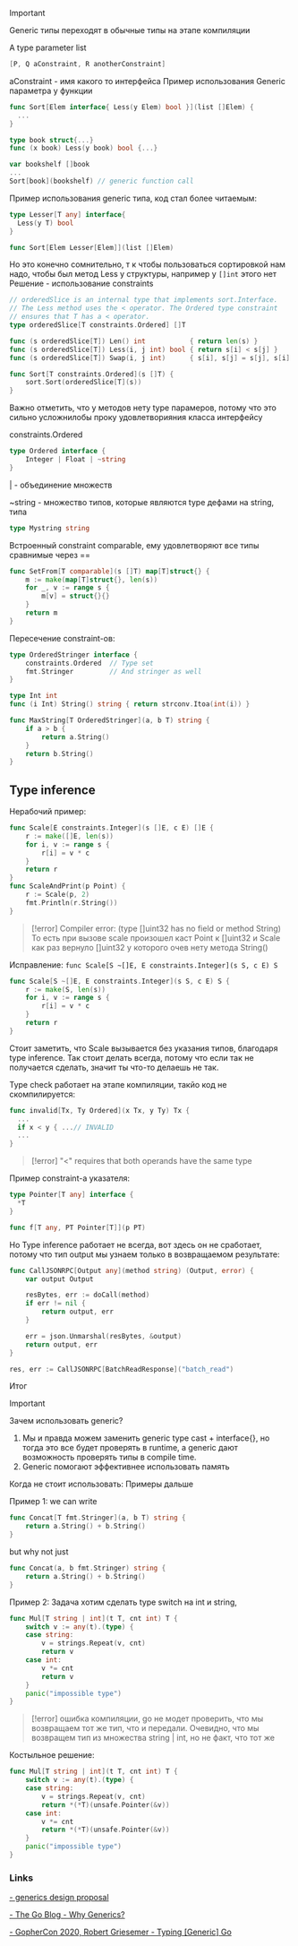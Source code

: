 >[!important]
>Generic типы переходят в обычные типы на этапе компиляции

A type parameter list
```go
[P, Q aConstraint, R anotherConstraint]
```
aConstraint - имя какого то интерфейса
Пример  использования Generic параметра у функции
```go
func Sort[Elem interface{ Less(y Elem) bool }](list []Elem) {
  ...
}
```
```go
type book struct{...}
func (x book) Less(y book) bool {...}

var bookshelf []book
...
Sort[book](bookshelf) // generic function call
```
Пример использования generic типа, код стал более читаемым:
```go
type Lesser[T any] interface{
  Less(y T) bool
}

func Sort[Elem Lesser[Elem]](list []Elem)
```
Но это конечно сомнительно, т к чтобы пользоваться сортировкой нам надо, чтобы был метод Less у структуры, например у `[]int` этого нет
Решение - использование constraints
```go
// orderedSlice is an internal type that implements sort.Interface.
// The Less method uses the < operator. The Ordered type constraint
// ensures that T has a < operator.
type orderedSlice[T constraints.Ordered] []T

func (s orderedSlice[T]) Len() int           { return len(s) }
func (s orderedSlice[T]) Less(i, j int) bool { return s[i] < s[j] }
func (s orderedSlice[T]) Swap(i, j int)      { s[i], s[j] = s[j], s[i] }

func Sort[T constraints.Ordered](s []T) {
    sort.Sort(orderedSlice[T](s))
}
```
Важно отметить, что у методов нету type парамеров, потому что это сильно усложнилобы проку удовлетворияния класса интерфейсу

constraints.Ordered
```go
type Ordered interface {
    Integer | Float | ~string
}
```
|  - объединение множеств

~string - множество типов, которые являются type дефами на string, типа 
```go
type Mystring string
```

Встроенный constraint comparable, ему удовлетворяют все типы сравнимые через ==
```go
func SetFrom[T comparable](s []T) map[T]struct{} {
    m := make(map[T]struct{}, len(s))
    for _, v := range s {
        m[v] = struct{}{}
    }
    return m
}
```

Пересечение constraint-ов:
```go
type OrderedStringer interface {
    constraints.Ordered  // Type set
    fmt.Stringer         // And stringer as well
}
```
```go
type Int int
func (i Int) String() string { return strconv.Itoa(int(i)) }

func MaxString[T OrderedStringer](a, b T) string {
    if a > b {
        return a.String()
    }
    return b.String()
}
```

## Type inference
Нерабочий пример:
```go
func Scale[E constraints.Integer](s []E, c E) []E {
    r := make([]E, len(s))
    for i, v := range s {
        r[i] = v * c
    }
    return r
}
func ScaleAndPrint(p Point) {
    r := Scale(p, 2)
    fmt.Println(r.String())
}
```
>[!error]
>Compiler error: (type []uint32 has no field or method String)
>То есть при вызове scale произошел каст Point к []uint32 и Scale как раз вернуло []uint32 у которого очев нету метода String() 

Исправление: `func Scale[S ~[]E, E constraints.Integer](s S, c E) S`
```go
func Scale[S ~[]E, E constraints.Integer](s S, c E) S {
    r := make(S, len(s))
    for i, v := range s {
        r[i] = v * c
    }
    return r
}
```
Стоит заметить, что Scale вызывается без указания типов, благодаря type inference.
Так стоит делать всегда, потому что если так не получается сделать, значит ты что-то делаешь не так. 

Type check работает на этапе компиляции, такйо код не скомпилируется:
```go
func invalid[Tx, Ty Ordered](x Tx, y Ty) Tx {
  ...
  if x < y { ...// INVALID
  ...
}
```
>[!error]
>"<" requires that both operands have the same type

Пример constraint-а указателя:
```go
type Pointer[T any] interface {
  *T
}

func f[T any, PT Pointer[T]](p PT)
```

Но Type inference работает не всегда, вот здесь он не сработает, потому что тип output мы узнаем только в возвращаемом результате:
```go
func CallJSONRPC[Output any](method string) (Output, error) {
    var output Output

    resBytes, err := doCall(method)
    if err != nil {
        return output, err
    }

    err = json.Unmarshal(resBytes, &output)
    return output, err
}

res, err := CallJSONRPC[BatchReadResponse]("batch_read")
```

Итог
>[!important]
>Зачем использовать generic?
>1) Мы и правда можем заменить generic type cast + interface{}, но тогда это все будет проверять в runtime, а generic дают возможность проверять типы в compile time.
>2) Generic помогают эффективнее использовать память
>
>Когда не стоит использовать: Примеры дальше

Пример 1:
we can write
```go
func Concat[T fmt.Stringer](a, b T) string {
    return a.String() + b.String()
}
```
but why not just
```go
func Concat(a, b fmt.Stringer) string {
    return a.String() + b.String()
}
```

Пример 2:
Задача хотим сделать type switch на int и string, 
```go
func Mul[T string | int](t T, cnt int) T {
    switch v := any(t).(type) {
    case string:
        v = strings.Repeat(v, cnt)
        return v
    case int:
        v *= cnt
        return v
    }
    panic("impossible type")
}
```
>[!error]
>ошибка компиляции, go не модет проверить, что мы возвращаем тот же тип, что и передали. Очевидно, что мы возвращем тип из множества string | int, но не факт, что тот же

Костыльное решение:
```go
func Mul[T string | int](t T, cnt int) T {
    switch v := any(t).(type) {
    case string:
        v = strings.Repeat(v, cnt)
        return *(*T)(unsafe.Pointer(&v))
    case int:
        v *= cnt
        return *(*T)(unsafe.Pointer(&v))
    }
    panic("impossible type")
}
```

### Links
[- generics design proposal](https://go.googlesource.com/proposal/+/refs/heads/master/design/43651-type-parameters.md)

[- The Go Blog - Why Generics?](https://blog.golang.org/why-generics)

[- GopherCon 2020, Robert Griesemer - Typing [Generic] Go](https://www.youtube.com/watch?v=TborQFPY2IM)